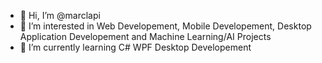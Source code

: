 - 👋 Hi, I’m @marclapi
- 👀 I’m interested in Web Developement, Mobile Developement, Desktop Application Developement and Machine Learning/AI Projects
- 🌱 I’m currently learning C# WPF Desktop Developement


<!---
marclapi/marclapi is a ✨ special ✨ repository because its `README.md` (this file) appears on your GitHub profile.
You can click the Preview link to take a look at your changes.
--->
